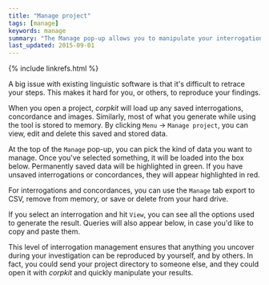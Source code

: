 ```yaml
---
title: "Manage project"
tags: [manage]
keywords: manage
summary: "The Manage pop-up allows you to manipulate your interrogations, edited data and stored concordances."
last_updated: 2015-09-01
---
```

{% include linkrefs.html %}

A big issue with existing linguistic software is that it's difficult to retrace your steps. This makes it hard for you, or others, to reproduce your findings.

When you open a project, *corpkit* will load up any saved interrogations, concordance and images. Similarly, most of what you generate while using the tool is stored to memory. By clicking `Menu` &rarr; `Manage project`, you can view, edit and delete this saved and stored data.

At the top of the `Manage` pop-up, you can pick the kind of data you want to manage. Once you've selected something, it will be loaded into the box below. Permanently saved data will be highlighted in green. If you have unsaved interrogations or concordances, they will appear highlighted in red.

For interrogations and concordances, you can use the `Manage` tab export to CSV, remove from memory, or save or delete from your hard drive.

If you select an interrogation and hit `View`, you can see all the options used to generate the result. Queries will also appear below, in case you'd like to copy and paste them.

This level of interrogation management ensures that anything you uncover during your investigation can be reproduced by yourself, and by others. In fact, you could send your project directory to someone else, and they could open it with *corpkit* and quickly manipulate your results.



